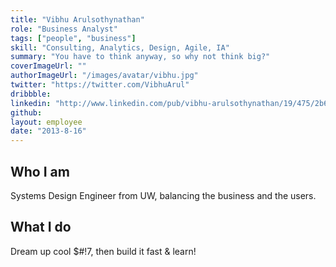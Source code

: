 ```yaml
---
title: "Vibhu Arulsothynathan"
role: "Business Analyst"
tags: ["people", "business"]
skill: "Consulting, Analytics, Design, Agile, IA"
summary: "You have to think anyway, so why not think big?"
coverImageUrl: ""
authorImageUrl: "/images/avatar/vibhu.jpg"
twitter: "https://twitter.com/VibhuArul"
dribbble:
linkedin: "http://www.linkedin.com/pub/vibhu-arulsothynathan/19/475/2b6"
github:
layout: employee
date: "2013-8-16"
---
```


## Who I am

Systems Design Engineer from UW, balancing the business and the users.

## What I do

Dream up cool $#!7, then build it fast & learn!
